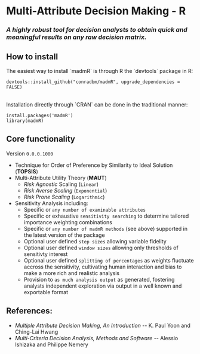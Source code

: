 <h1>Multi-Attribute Decision Making - R</h1>
<h3> <em>A highly robust tool for decision analysts to obtain quick and meaningful results on any raw decision matrix. </em></h3> 

<h2>How to install</h2>
<p>The easiest way to install `madmR` is through R the `devtools` package in R: </p>
<code>devtools::install_github("conradbm/madmR", upgrade_dependencies = FALSE)</code><br><br>
<p>Installation directly through `CRAN` can be done in the traditional manner: </p>
<code>install.packages('madmR')</code><br>
<code>library(madmR)</code>
<h2> Core functionality </h2>
<p>Version <code>0.0.0.1000</code></p>
<ul> 
<li>Technique for Order of Preference by Similarity to Ideal Solution (<strong>TOPSIS</strong>)</li>
<li>Multi-Attribute Utility Theory (<strong>MAUT</strong>)
    <ul> 
        <li> <em>Risk Agnostic</em> Scaling (<code>Linear</code>) </li>
        <li> <em>Risk Averse Scaling</em> (<code>Exponential</code>) </li>
        <li> <em>Risk Prone Scaling</em> (<code>Logarithmic</code>) </li>
    </ul>
</li>
<li> Sensitivity Analysis including:
    <ul> 
        <li> Specific or <code>any number of examinable attributes</code> </li>
        <li> Specific or exhaustive <code>sensitivity searching</code> to determine tailored importance weighting combinations</li>
        <li> Specific or <code>any number of madmR methods</code> (see above) supported in the latest version of the package </li>
        <li> Optional user defined <code>step sizes</code> allowing variable fidelity </li>
        <li> Optional user defined <code>window sizes</code> allowing only thresholds of sensitivty interest </li>
        <li> Optional user defined <code>splitting of percentages</code> as weights fluctuate accross the sensitivity, cultivating human interaction and bias to make a more rich and realistic analysis</li>
        <li> Provision to <code>as much analysis output</code> as generated, fostering analysts independent exploration via output in a well known and exportable format</li>
    </ul>
</li>
</ul>
<h2>References:</h2>
<ul> 
    <li><em>Multiple Attribute Decision Making, An Introduction</em> -- K. Paul Yoon and Ching-Lai Hwang</li>
    <li><em>Multi-Criteria Decision Analysis, Methods and Software</em> -- Alessio Ishizaka and Philippe Nemery</li>
</ul>
